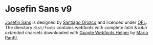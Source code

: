 # Josefin Sans v9
[Josefin Sans](https://fonts.google.com/specimen/Josefin+Sans?selection.family=Josefin+Sans:100,100i,300,300i,400,400i,600,600i,700,700i) is designed by [Santiago Orozco](https://twitter.com/sannorozco) and licenced under [OFL](http://scripts.sil.org/OFL_web).  
The directory `dist/fonts` contains webfonts with complete _latin_ & _latin extended_ charsets downloaded with [Google Webfonts Helper](https://google-webfonts-helper.herokuapp.com/fonts/josefin-sans?subsets=latin,latin-ext) by [Mario Ranftl](https://github.com/majodev).
